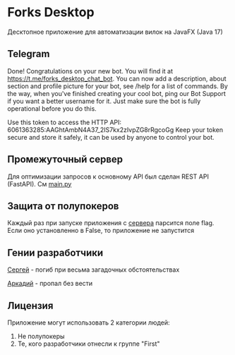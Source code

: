# Forks Desktop
Десктопное приложение для автоматизации вилок на JavaFX (Java 17)

## Telegram
Done! Congratulations on your new bot. You will find it at https://t.me/forks_desktop_chat_bot. You can now add a description, about section and profile picture for your bot, see /help for a list of commands. By the way, when you've finished creating your cool bot, ping our Bot Support if you want a better username for it. Just make sure the bot is fully operational before you do this.

Use this token to access the HTTP API:
6061363285:AAGhtAmbN4A37_2IS7kx2zIvpZG8rRgcoGg
Keep your token secure and store it safely, it can be used by anyone to control your bot.

## Промежуточный сервер
Для оптимизации запросов к основному API был сделан REST API (FastAPI). См [main.py](/main.py)

## Защита от полупокеров
Каждый раз при запуске приложения с [сервера](http://nepolypoker.ru/flag.json) парсится поле flag. Если оно установленно в False, то приложение не запустится

## Гении разработчики

[Сергей](https://vk.com/melniknow) - погиб при весьма загадочных обстоятельствах

[Аркадий](https://vk.com/id236629299) - пропал без вести

## Лицензия
Приложение могут использовать 2 категории людей:
1) Не полупокеры
2) Те, кого разработчики отнесли к группе "First"